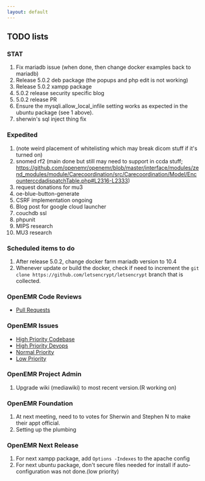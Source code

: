 ```yaml
---
layout: default
---
```

## TODO lists

### STAT
1. Fix mariadb issue (when done, then change docker examples back to mariadb)
1. Release 5.0.2 deb package (the popups and php edit is not working)
1. Release 5.0.2 xampp package
1. 5.0.2 release security specific blog
1. 5.0.2 release PR
1. Ensure the mysqli.allow_local_infile setting works as expected in the ubuntu package (see 1 above).
1. sherwin's sql inject thing fix

### Expedited
1. (note weird placement of whitelisting which may break dicom stuff if it's turned on)
1. snomed rf2 (main done but still may need to support in ccda stuff; https://github.com/openemr/openemr/blob/master/interface/modules/zend_modules/module/Carecoordination/src/Carecoordination/Model/EncounterccdadispatchTable.php#L2316-L2333)
1. request donations for mu3
1. oe-blue-button-generate
1. CSRF implementation ongoing
1. Blog post for google cloud launcher
1. couchdb ssl
1. phpunit
1. MIPS research
1. MU3 research

### Scheduled items to do
1. After release 5.0.2, change docker farm mariadb version to 10.4
1. Whenever update or build the docker, check if need to increment the `git clone https://github.com/letsencrypt/letsencrypt` branch that is collected. 

### OpenEMR Code Reviews
* [Pull Requests](https://github.com/openemr/openemr/pulls)

### OpenEMR Issues
* [High Priority Codebase](https://github.com/openemr/openemr/milestone/4)
* [High Priority Devops](https://github.com/openemr/openemr-devops/milestone/1)
* [Normal Priority](https://github.com/openemr/openemr/milestone/5)
* [Low Priority](https://github.com/openemr/openemr/milestone/6)

### OpenEMR Project Admin
1. Upgrade wiki (mediawiki) to most recent version.(R working on)

### OpenEMR Foundation
1. At next meeting, need to to votes for Sherwin and Stephen N to make their appt official.
1. Setting up the plumbing

### OpenEMR Next Release
1. For next xampp package, add `Options -Indexes` to the apache config
1. For next ubuntu package, don't secure files needed for install if auto-configuration was not done.(low priority)
